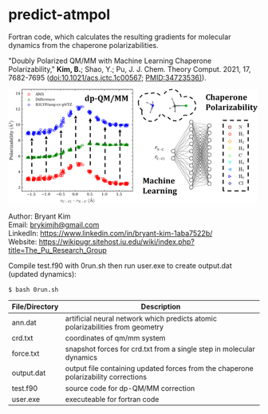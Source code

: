 # predict-atmpol
Fortran code, which calculates the resulting gradients for molecular dynamics from the chaperone polarizabilities.

"Doubly Polarized QM/MM with Machine Learning Chaperone Polarizability," **Kim, B.**; Shao, Y.; Pu, J. J. Chem. Theory Comput. 2021, 17, 7682-7695 ([doi:10.1021/acs.jctc.1c00567](https://doi.org/10.1021/acs.jctc.1c00567); [PMID:34723536)](https://pubmed.ncbi.nlm.nih.gov/34723536/)).  

![My Image](dpqmmm.gif)

Author: Bryant Kim  
Email: brykimjh@gmail.com  
LinkedIn: https://www.linkedin.com/in/bryant-kim-1aba7522b/  
Website: https://wikipugr.sitehost.iu.edu/wiki/index.php?title=The_Pu_Research_Group  

Compile test.f90 with 0run.sh then run user.exe to create output.dat (updated dynamics):
```
$ bash 0run.sh
```

| File/Directory| Description   |
| ------------- | ------------- |
| ann.dat | artificial neural network which predicts atomic polarizabilities from geometry  |
| crd.txt | coordinates of qm/mm system  |
| force.txt | snapshot forces for crd.txt from a single step in molecular dynamics  |
| output.dat | output file containing updated forces from the chaperone polarizability corrections  |
| test.f90 | source code for dp-QM/MM correction  |
| user.exe | executeable for fortran code  |
